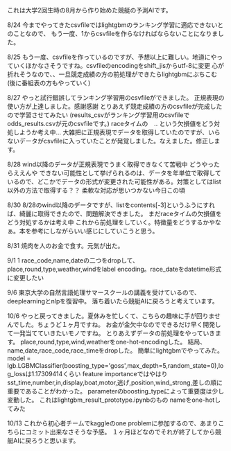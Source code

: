 これは大学2回生時の8月から作り始めた競艇の予測AIです。

8/24
	今までやってきたcsvfileではlightgbmのランキング学習に適応できないとのことなので、
	もう一度、1からcsvfileを作らなければならないことになりました。

8/25
	もう一度、csvfileを作っているのですが、予想以上に難しい。地道にやっていくほかなさそうですね。csvfileのencodingをshift_jisからutf-8に変更
	心が折れそうなので、、一旦競走成績の方の前処理ができたらlightgbmにぶちこむ
	(後に番組表の方もやっていく)

8/27
	やっと試行錯誤してランキング学習用のcsvfileができました。
	正規表現の使い方が上達しました。感謝感謝
	とりあえず競走成績の方のcsvfileが完成したので学習させてみたい
	(results_csvがランキング学習用のcsvfileでodds_results.csvが元のcsvfileです。)
	raceタイムの　.. という欠損値をどう対処しようか考え中...
	大雑把に正規表現でデータを取得していたのですが、いらないデータがcsvfileに入っていたことが発覚しました。なえました。修正します。

8/28
	wind以降のデータが正規表現でうまく取得できなくて苦戦中
	どうやったらええんや
	できない可能性として挙げられるのは、データを年単位で取得しているので、どこかでデータの形式が変更された可能性がある。対策としてはlist以外の方法で取得する？？
	柔軟な対応が思いつかない今日この頃

8/30
	8/28のwind以降のデータですが、listをcontents[-3]というふうにすれば、綺麗に取得できたので、問題解決できました。
	まだraceタイムの欠損値をどう対処するかは考え中
	これから前処理をしていく。特徴量をどうするかやなぁ。本を参考にしながらいい感じにしていこうと思う。

8/31
	焼肉を人のお金で食す。元気が出た。

9/1
	1 race_code,name,dateの二つをdropして、place,round,type,weather,windをlabel encoding。race_dateをdatetime形式に変更したい

9/6
	東京大学の自然言語処理サマースクールの講義を受けているので、deeplearningとnlpを復習中。
	落ち着いたら競艇AIに戻ろうと考えています。

10/6
	やっと戻ってきました。夏休みを忙しくて、こちらの趣味に手が回りませんでした。ちょうど１ヶ月ですね。
	お金が金欠中なのでできるだけ早く開発して一発当てていきたいモノですね。
	とりあえずデータの前処理をやっていきます。
	place,round,type,wind,weatherをone-hot-encodingした。
	結局、name,date,race_code,race_timeをdropした。
	簡単にlightgbmでやってみた。model = lgb.LGBMClassifier(boosting_type='goss',max_depth=5,random_state=0),log_lossは1.17309414くらい
	feature importanceではやはりsst_time,number,in,display,boat,motor,逃げ,position,wind_strong,差しの順に重要であることがわかった。
	parameterのboosting_typeによって重要度は少し変動した。
	これはlightgbm_result_prototype.ipynbのもの
	nameをone-hotしてみた

10/13
	これから初心者チームでkaggleのone problemに参加するので、あまりこちらにコミット出来なさそうな予感。
	１ヶ月ほどなのでそれが終了してから競艇AIに戻ろうと思います。
